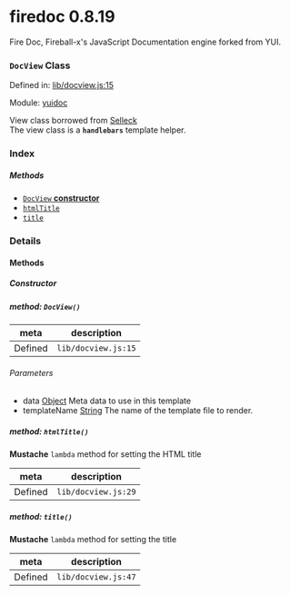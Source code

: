 
# firedoc 0.8.19

Fire Doc, Fireball-x&#x27;s JavaScript Documentation engine forked from YUI.

### `DocView` Class


Defined in: [lib/docview.js:15](../files/lib/docview.js.js)

Module: [yuidoc](../modules/yuidoc.md)




View class borrowed from [Selleck](https://github.com/rgrove/selleck)  
The view class is a **`handlebars`** template helper.

### Index



##### Methods

  - [`DocView` **constructor**]()
  - [`htmlTitle`](#method-htmltitle)
  - [`title`](#method-title)





### Details




<!-- Method Block -->
#### Methods

##### Constructor

##### method: `DocView()`



| meta | description |
|------|-------------|
| Defined | `lib/docview.js:15` |

###### Parameters
- data <a href="https://developer.mozilla.org/en/JavaScript/Reference/Global_Objects/Object" class="crosslink external" target="_blank">Object</a> Meta data to use in this template
- templateName <a href="https://developer.mozilla.org/en/JavaScript/Reference/Global_Objects/String" class="crosslink external" target="_blank">String</a> The name of the template file to render.


##### method: `htmlTitle()`

**Mustache** `lambda` method for setting the HTML title

| meta | description |
|------|-------------|
| Defined | `lib/docview.js:29` |



##### method: `title()`

**Mustache** `lambda` method for setting the title

| meta | description |
|------|-------------|
| Defined | `lib/docview.js:47` |




